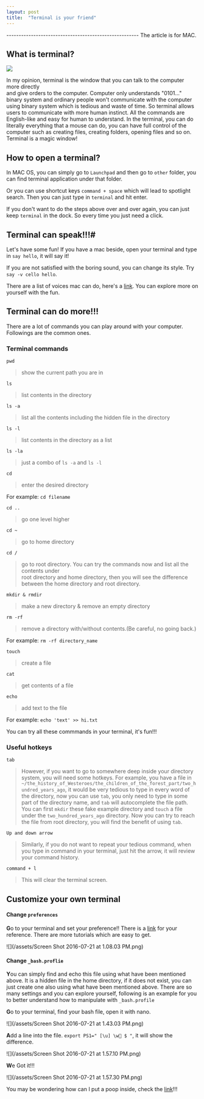 ```yaml
---
layout: post
title:  "Terminal is your friend"
---
```


------------------------------------------------------   The article is for MAC.

## What is terminal? #
![](http://cdn.appstorm.net/mac.appstorm.net/files/2012/02/Terminal-Home-cd.png)

In my opinion, terminal is the window that you can talk to the computer more directly  
and give orders to the computer. Computer only understands "0101..." binary system and ordinary people won't communicate with the computer using binary system which is tedious  and waste of time. So terminal allows users to communicate with more human instinct. All the commands are English-like and easy for human to understand. In the terminal, you can do literally everything that a mouse can do, you can have full control of the computer such as creating files, creating folders, opening files and so on. Terminal is a magic window!

## How to open a terminal? #
In MAC OS, you can simply go to `Launchpad` and then go to `other` folder, you can find terminal application under that folder.

Or you can use shortcut keys `command + space` which will lead to spotlight search. Then you can just type in `terminal` and hit enter.

If you don't want to do the steps above over and over again, you can just keep `terminal` in the dock. So every time you just need a click.


## Terminal can speak!!!#
Let's have some fun! If you have a mac beside, open your terminal and type in `say hello`, it will say it!

If you are not satisfied with the boring sound, you can change its style. Try `say -v cello hello`.

There are a list of voices mac can do, here's a [link](http://www.techradar.com/us/how-to/computing/apple/terminal-101-making-your-mac-talk-with-say-1305649). You can explore more on yourself with the fun.


## Terminal can do more!!! #
There are a lot of commands you can play around with your computer. Followings are the common ones.

### Terminal commands #

`pwd`

> show the current path you are in  

`ls`

> list contents in the directory

`ls -a`

> list all the contents including the hidden file in the directory

`ls -l`

> list contents in the directory as a list

`ls -la`

> just a combo of `ls -a` and `ls -l`

`cd`

> enter the desired directory  

For example: `cd filename`

`cd ..`

> go one level higher

`cd ~`

> go to home directory

`cd /`

> go to root directory. You can try the commands now and list all the contents under  
root directory and home directory, then you will see the difference between the home directory and root directory.

`mkdir & rmdir`

> make a new directory  &  remove an empty directory

`rm -rf`

> remove a directory with/without contents.(Be careful, no going back.)  

For example: `rm -rf directory_name`

`touch`

> create a file

`cat`

> get contents of  a file

`echo`

> add text to the file

For example: `echo 'text' >> hi.txt `

You can try all these commmands in your terminal, it's fun!!!

### Useful hotkeys #

 `tab`

>However, if you want to go to somewhere deep inside your directory system, you will need some hotkeys. For example, you have a file in `~/the_history_of_Westeroes/the_children_of_the_forest_part/two_hundred_years_ago`, it would be very tedious to type in every word of the directory, now you can use `tab`, you only need to type in some part of the directory name, and `tab` will autocomplete the file path. You can first `mkdir` these fake example directory and `touch` a file under the `two_hundred_years_ago` directory. Now you can try to reach the file from root directory, you will find the benefit of using `tab`.

`Up and down arrow`

>Similarly, if you do not want to repeat your tedious command, when you type in command  in your terminal, just hit the arrow, it will review your command history.

`command + l`

>This will clear the terminal screen.

## Customize your own terminal #

#### Change  `preferences` #
**G**o to your terminal and set your preference!!
There is a [link](http://osxdaily.com/2013/02/05/improve-terminal-appearance-mac-os-x/) for your reference. There are more tutorials which are easy to get.

![](/assets/Screen Shot 2016-07-21 at 1.08.03 PM.png)


#### Change  `_bash.proflie`  #
**Y**ou can simply find and echo this file using what have been mentioned above. It is a hidden file in the home directory, if it does not exist, you can just create one also using what have been mentioned above. There are so many settings and you can explore yourself, following is an example for you to better understand how to manipulate with `_bash.profile`

**G**o to your terminal, find your bash file, open it with nano.

![](/assets/Screen Shot 2016-07-21 at 1.43.03 PM.png)

**A**dd a line into the file. `export PS1=" [\u] \w💩 $ "`, it will show the difference.

![](/assets/Screen Shot 2016-07-21 at 1.57.10 PM.png)

**W**e Got it!!!

![](/assets/Screen Shot 2016-07-21 at 1.57.30 PM.png)

You may be wondering how can I put a poop inside, check the [link](http://osxdaily.com/2013/04/08/add-emoji-command-line-bash-prompt/)!!!
